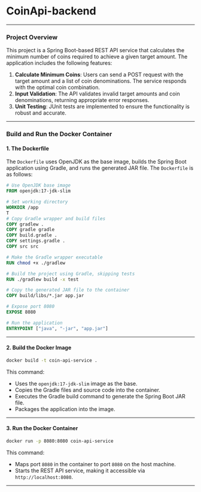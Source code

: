 # CoinApi-backend


---

### Project Overview

This project is a Spring Boot-based REST API service that calculates the minimum number of coins required to achieve a given target amount. The application includes the following features:

1. **Calculate Minimum Coins**: Users can send a POST request with the target amount and a list of coin denominations. The service responds with the optimal coin combination.
2. **Input Validation**: The API validates invalid target amounts and coin denominations, returning appropriate error responses.
3. **Unit Testing**: JUnit tests are implemented to ensure the functionality is robust and accurate.

---

### Build and Run the Docker Container

#### 1. **The Dockerfile**

The `Dockerfile` uses OpenJDK as the base image, builds the Spring Boot application using Gradle, and runs the generated JAR file. The `Dockerfile` is as follows:

```dockerfile
# Use OpenJDK base image
FROM openjdk:17-jdk-slim

# Set working directory
WORKDIR /app
T
# Copy Gradle wrapper and build files
COPY gradlew .
COPY gradle gradle
COPY build.gradle .
COPY settings.gradle .
COPY src src

# Make the Gradle wrapper executable
RUN chmod +x ./gradlew

# Build the project using Gradle, skipping tests
RUN ./gradlew build -x test

# Copy the generated JAR file to the container
COPY build/libs/*.jar app.jar

# Expose port 8080
EXPOSE 8080

# Run the application
ENTRYPOINT ["java", "-jar", "app.jar"]
```

---

#### 2. **Build the Docker Image**

```bash
docker build -t coin-api-service .
```

This command:
- Uses the `openjdk:17-jdk-slim` image as the base.
- Copies the Gradle files and source code into the container.
- Executes the Gradle build command to generate the Spring Boot JAR file.
- Packages the application into the image.

---

#### 3. **Run the Docker Container**

```bash
docker run -p 8080:8080 coin-api-service
```

This command:
- Maps port `8080` in the container to port `8080` on the host machine.
- Starts the REST API service, making it accessible via `http://localhost:8080`.

---
